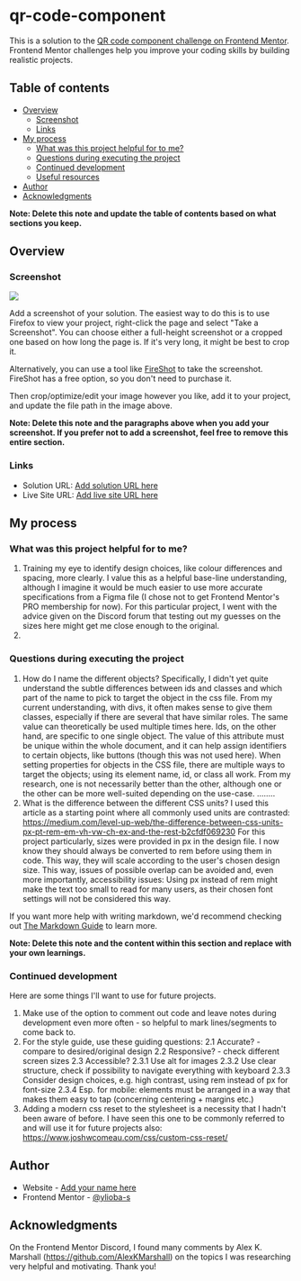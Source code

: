 # qr-code-component

This is a solution to the [QR code component challenge on Frontend Mentor](https://www.frontendmentor.io/challenges/qr-code-component-iux_sIO_H). Frontend Mentor challenges help you improve your coding skills by building realistic projects. 

## Table of contents

- [Overview](#overview)
  - [Screenshot](#screenshot)
  - [Links](#links)
- [My process](#my-process)
  - [What was this project helpful for to me?](#built-with)
  - [Questions during executing the project](#what-i-learned)
  - [Continued development](#continued-development)
  - [Useful resources](#useful-resources)
- [Author](#author)
- [Acknowledgments](#acknowledgments)

**Note: Delete this note and update the table of contents based on what sections you keep.**

## Overview

### Screenshot

![](./screenshot.jpg)

Add a screenshot of your solution. The easiest way to do this is to use Firefox to view your project, right-click the page and select "Take a Screenshot". You can choose either a full-height screenshot or a cropped one based on how long the page is. If it's very long, it might be best to crop it.

Alternatively, you can use a tool like [FireShot](https://getfireshot.com/) to take the screenshot. FireShot has a free option, so you don't need to purchase it. 

Then crop/optimize/edit your image however you like, add it to your project, and update the file path in the image above.

**Note: Delete this note and the paragraphs above when you add your screenshot. If you prefer not to add a screenshot, feel free to remove this entire section.**

### Links

- Solution URL: [Add solution URL here](https://your-solution-url.com)
- Live Site URL: [Add live site URL here](https://your-live-site-url.com)

## My process

### What was this project helpful for to me?

 1. Training my eye to identify design choices, like colour differences and spacing, more clearly. I value this as a helpful base-line understanding, although I imagine it would be much easier to use more accurate
      specifications from a Figma file (I chose not to get Frontend Mentor's PRO membership for now). For this particular project, I went with the advice given on the Discord forum that testing out my guesses on the
      sizes here might get me close enough to the original.
  2.


### Questions during executing the project

1. How do I name the different objects?
      Specifically, I didn't yet quite understand the subtle differences between ids and classes and which part of the name to pick to target the object in the css file.
      From my current understanding, with divs, it often makes sense to give them classes, especially if there are several that have similar roles. The same value can theoretically be used multiple times here.
      Ids, on the other hand, are specific to one single object. The value of this attribute must be unique within the whole document, and it can help assign identifiers
      to certain objects, like buttons (though this was not used here).
      When setting properties for objects in the CSS file, there are multiple ways to target the objects; using its element name, id, or class all work. From my research,
      one is not necessarily better than the other, although one or the other can be more well-suited depending on the use-case. ........
  2. What is the difference between the different CSS units?
      I used this article as a starting point where all commonly used units are contrasted: https://medium.com/level-up-web/the-difference-between-css-units-px-pt-rem-em-vh-vw-ch-ex-and-the-rest-b2cfdf069230
      For this project particularly, sizes were provided in px in the design file. I now know they should always be converted to rem before using them in code.
      This way, they will scale according to the user's chosen design size. This way, issues of possible overlap can be avoided and, even more importantly, accessibility issues:
      Using px instead of rem might make the text too small to read for many users, as their chosen font settings will not be considered this way.


If you want more help with writing markdown, we'd recommend checking out [The Markdown Guide](https://www.markdownguide.org/) to learn more.

**Note: Delete this note and the content within this section and replace with your own learnings.**

### Continued development

Here are some things I'll want to use for future projects.
1. Make use of the option to comment out code and leave notes during development even more often - so helpful to mark lines/segments to come back to.
2. For the style guide, use these guiding questions:
  2.1 Accurate? - compare to desired/original design
  2.2 Responsive? - check different screen sizes
  2.3 Accessible?
    2.3.1 Use alt for images
    2.3.2 Use clear structure, check if possibility to navigate everything with keyboard
    2.3.3 Consider design choices, e.g. high contrast, using rem instead of px for font-size
    2.3.4 Esp. for mobile: elements must be arranged in a way that makes them easy to tap (concerning centering + margins etc.)
3. Adding a modern css reset to the stylesheet is a necessity that I hadn't been aware of before. I have seen this one to be commonly referred to and will use it for future projects also: https://www.joshwcomeau.com/css/custom-css-reset/


## Author

- Website - [Add your name here](https://www.your-site.com)
- Frontend Mentor - [@ylioba-s](https://www.frontendmentor.io/profile/lioba-s)


## Acknowledgments

On the Frontend Mentor Discord, I found many comments by Alex K. Marshall (https://github.com/AlexKMarshall) on the topics I was researching very helpful and motivating. Thank you!
